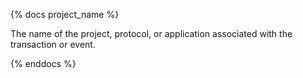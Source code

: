 {% docs project_name %}

The name of the project, protocol, or application associated with the transaction or event.

{% enddocs %}
